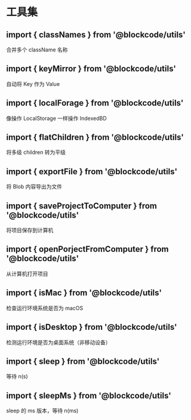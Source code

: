 # 工具集

## import { classNames } from '@blockcode/utils'

合并多个 className 名称

## import { keyMirror } from '@blockcode/utils'

自动将 Key 作为 Value

## import { localForage } from '@blockcode/utils'

像操作 LocalStorage 一样操作 IndexedBD

## import { flatChildren } from '@blockcode/utils'

将多级 children 转为平级

## import { exportFile } from '@blockcode/utils'

将 Blob 内容导出为文件

## import { saveProjectToComputer } from '@blockcode/utils'

将项目保存到计算机

## import { openPorjectFromComputer } from '@blockcode/utils'

从计算机打开项目

## import { isMac } from '@blockcode/utils'

检查运行环境系统是否为 macOS

## import { isDesktop } from '@blockcode/utils'

检测运行环境是否为桌面系统（非移动设备）

## import { sleep } from '@blockcode/utils'

等待 n(s)

## import { sleepMs } from '@blockcode/utils'

sleep 的 ms 版本，等待 n(ms)
